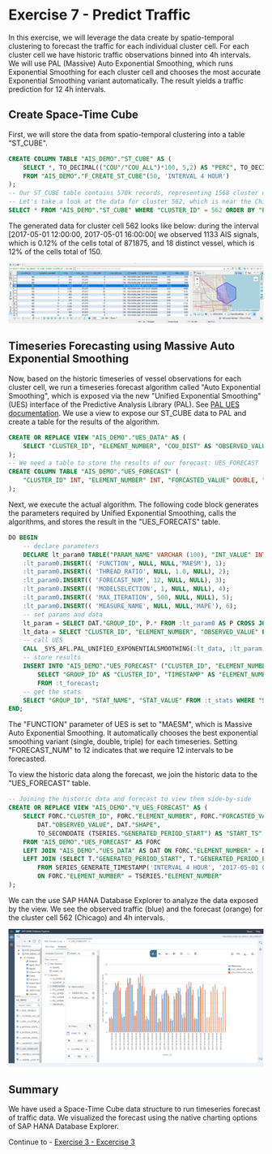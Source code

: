 # Exercise 7 - Predict Traffic

In this exercise, we will leverage the data create by spatio-temporal clustering to forecast the traffic for each individual cluster cell. For each cluster cell we have historic traffic observations binned into 4h intervals. We will use PAL (Massive) Auto Exponential Smoothing, which runs Exponential Smoothing for each cluster cell and chooses the most accurate Exponential Smoothing variant automatically. The result yields a traffic prediction for 12 4h intervals.

## Create Space-Time Cube<a name="subex1"></a>

First, we will store the data from spatio-temporal clustering into a table "ST_CUBE".

````SQL
CREATE COLUMN TABLE "AIS_DEMO"."ST_CUBE" AS (
	SELECT *, TO_DECIMAL(("COU"/"COU_ALL")*100, 5,2) AS "PERC", TO_DECIMAL(("COU_DIST"/"COU_DIST_ALL")*100, 5,2) AS "PERC_DIST"
	FROM "AIS_DEMO"."F_CREATE_ST_CUBE"(50, 'INTERVAL 4 HOUR')
);
-- Our ST_CUBE table contains 570k records, representing 1568 cluster cells and 365 elements, i.e. 4h interval timeslices
-- Let's take a look at the data for cluster 562, which is near the Chicago port
SELECT * FROM "AIS_DEMO"."ST_CUBE" WHERE "CLUSTER_ID" = 562 ORDER BY "ELEMENT_NUMBER";
````

The generated data for cluster cell 562 looks like below: during the interval [2017-05-01 12:00:00, 2017-05-01 16:00:00[ we observed 1133 AIS signals, which is 0.12% of the cells total of 871875, and 18 distinct vessel, which is 12% of the cells total of 150.

![](images/st_cube.png)

## Timeseries Forecasting using Massive Auto Exponential Smoothing<a name="subex2"></a>

Now, based on the historic timeseries of vessel observations for each cluster cell, we run a timeseries forecast algorithm called "Auto Exponential Smoothing", which is exposed via the new "Unified Exponential Smoothing" (UES) interface of the Predictive Analysis Library (PAL). See [PAL UES documentation](https://help.sap.com/viewer/319d36de4fd64ac3afbf91b1fb3ce8de/2021_3_QRC/en-US/0d3683ebfa3a445ea9df601f712b8fd7.html).
We use a view to expose our ST_CUBE data to PAL and create a table for the results of the algorithm.

````SQL
CREATE OR REPLACE VIEW "AIS_DEMO"."UES_DATA" AS (
	SELECT "CLUSTER_ID", "ELEMENT_NUMBER", "COU_DIST" AS "OBSERVED_VALUE", "SHAPE", "START_TS" FROM "AIS_DEMO"."ST_CUBE"
);
-- We need a table to store the results of our forecast: UES_FORECAST
CREATE COLUMN TABLE "AIS_DEMO"."UES_FORECAST" (
	"CLUSTER_ID" INT, "ELEMENT_NUMBER" INT, "FORCASTED_VALUE" DOUBLE, "PI1_LOWER" DOUBLE, "PI1_UPPER" DOUBLE, "PI2_LOWER" DOUBLE, "PI2_UPPER" DOUBLE
);
````

Next, we execute the actual algorithm. The following code block generates the parameters required by Unified Exponential Smoothing, calls the algorithms, and stores the result in the "UES_FORECATS" table.

````SQL
DO BEGIN
	-- declare parameters
	DECLARE lt_param0 TABLE("PARAM_NAME" VARCHAR (100), "INT_VALUE" INTEGER, "DOUBLE_VALUE" DOUBLE, "STRING_VALUE" VARCHAR (100));
	:lt_param0.INSERT(( 'FUNCTION', NULL, NULL,'MAESM'), 1);
    :lt_param0.INSERT(( 'THREAD_RATIO', NULL, 1.0, NULL), 2);
    :lt_param0.INSERT(( 'FORECAST_NUM', 12, NULL, NULL), 3);
    :lt_param0.INSERT(( 'MODELSELECTION', 1, NULL, NULL), 4);
    :lt_param0.INSERT(( 'MAX_ITERATION', 500, NULL, NULL), 5);
    :lt_param0.INSERT(( 'MEASURE_NAME', NULL, NULL,'MAPE'), 6);
	-- set params and data
	lt_param = SELECT DAT."GROUP_ID", P.* FROM :lt_param0 AS P CROSS JOIN (SELECT DISTINCT "CLUSTER_ID" AS "GROUP_ID" FROM "AIS_DEMO"."UES_DATA") AS DAT;
	lt_data = SELECT "CLUSTER_ID", "ELEMENT_NUMBER", "OBSERVED_VALUE" FROM "AIS_DEMO"."UES_DATA";
	-- call UES
	CALL _SYS_AFL.PAL_UNIFIED_EXPONENTIALSMOOTHING(:lt_data, :lt_param, t_forecast, t_stats, f_errmsge, pl1, pl2);
	-- store results
	INSERT INTO "AIS_DEMO"."UES_FORECAST" ("CLUSTER_ID", "ELEMENT_NUMBER", "FORCASTED_VALUE", "PI1_LOWER", "PI1_UPPER", "PI2_LOWER", "PI2_UPPER")
		SELECT "GROUP_ID" AS "CLUSTER_ID", "TIMESTAMP" AS "ELEMENT_NUMBER", "VALUE", "PI1_LOWER", "PI1_UPPER", "PI2_LOWER", "PI2_UPPER"
		FROM :t_forecast;
	-- get the stats
	SELECT "GROUP_ID", "STAT_NAME", "STAT_VALUE" FROM :t_stats WHERE "STAT_NAME" IN ('FORECAST_MODEL_NAME', 'MSE');
END;
````

The "FUNCTION" parameter of UES is set to "MAESM", which is Massive Auto Exponential Smoothing. It automatically chooses the best exponential smoothing variant (single, double, triple) for each timeseries. Setting "FORECAST_NUM" to 12 indicates that we require 12 intervals to be forecasted.

To view the historic data along the forecast, we join the historic data to the "UES_FORECAST" table.

````SQL
-- Joining the historic data and forecast to view them side-by-side
CREATE OR REPLACE VIEW "AIS_DEMO"."V_UES_FORECAST" AS (
	SELECT FORC."CLUSTER_ID", FORC."ELEMENT_NUMBER", FORC."FORCASTED_VALUE", FORC."PI1_LOWER", FORC."PI1_UPPER", FORC."PI2_LOWER", FORC."PI2_UPPER",
		DAT."OBSERVED_VALUE", DAT."SHAPE",
		TO_SECONDDATE (TSERIES."GENERATED_PERIOD_START") AS "START_TS"
	FROM "AIS_DEMO"."UES_FORECAST" AS FORC
	LEFT JOIN "AIS_DEMO"."UES_DATA" AS DAT ON FORC."ELEMENT_NUMBER" = DAT."ELEMENT_NUMBER" AND FORC."CLUSTER_ID" = DAT."CLUSTER_ID"
	LEFT JOIN (SELECT T."GENERATED_PERIOD_START", T."GENERATED_PERIOD_END", T."ELEMENT_NUMBER"
		FROM SERIES_GENERATE_TIMESTAMP('INTERVAL 4 HOUR', '2017-05-01 00:00:00', '2017-07-07 24:00:00') AS T) AS TSERIES
		ON FORC."ELEMENT_NUMBER" = TSERIES."ELEMENT_NUMBER"
);
````

We can the use SAP HANA Database Explorer to analyze the data exposed by the view. We see the observed traffic (blue) and the forecast (orange) for the cluster cell 562 (Chicago) and 4h intervals.

![](images/forecast.png)

## Summary

We have used a Space-Time Cube data structure to run timeseries forecast of traffic data. We visualized the forecast using the native charting options of SAP HANA Database Explorer.

Continue to - [Exercise 3 - Excercise 3 ](../ex3/README.md)
